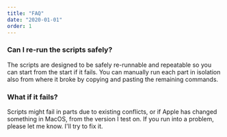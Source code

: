 ```yaml
---
title: "FAQ"
date: "2020-01-01"
order: 1
---
```


### Can I re-run the scripts safely?

The scripts are designed to be safely re-runnable and repeatable so you can start from the start if it fails. You can manually run each part in isolation also from where it broke by copying and pasting the remaining commands.

### What if it fails?

Scripts might fail in parts due to existing conflicts, or if Apple has changed something in MacOS, from the version I test on. If you run into a problem, please let me know. I'll try to fix it.
